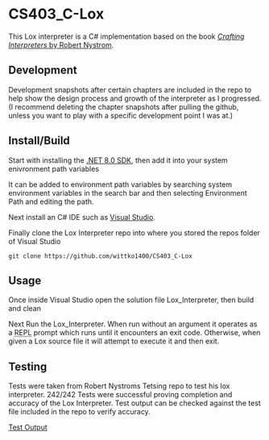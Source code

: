 # CS403_C-Lox
This Lox interpreter is a C# implementation based on the book [*Crafting Interpreters* by Robert Nystrom](https://craftinginterpreters.com/). 

## Development
Development snapshots after certain chapters are included in the repo to help show the design process and growth of the interpreter as I progressed. (I recommend deleting the chapter snapshots after pulling the github, unless you want to play with a specific development point I was at.)

## Install/Build
Start with installing the [.NET 8.0 SDK](https://dotnet.microsoft.com/en-us/download), then add it into your system enivronment path variables

It can be added to environment path variables by searching system environment variables in the search bar and then selecting Environment Path and editing the path.

Next install an C# IDE such as [Visual Studio](https://visualstudio.microsoft.com/).

Finally clone the Lox Interpreter repo into where you stored the repos folder of Visual Studio
```
git clone https://github.com/wittko1400/CS403_C-Lox
```
## Usage
Once inside Visual Studio open the solution file Lox_Interpreter, then build and clean

Next Run the Lox_Interpreter.
When run without an argument it operates as a <abbr title="read-eval-print loop">REPL</abbr> prompt which runs until it encounters an exit code. Otherwise, when given a Lox source file it will attempt to execute it and then exit.

## Testing
Tests were taken from Robert Nystroms Tetsing repo to test his lox interpreter.
242/242 Tests were successful proving completion and accuracy of the Lox Interpreter.
Test output can be checked against the test file included in the repo to verify accuracy.

[Test Output](testoutput.md)

